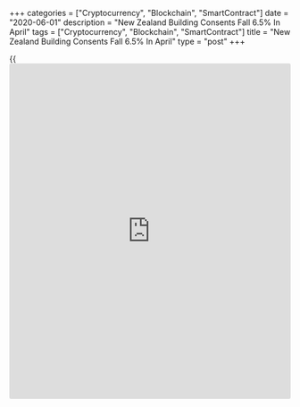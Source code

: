 +++
categories = ["Cryptocurrency", "Blockchain", "SmartContract"]
date = "2020-06-01"
description = "New Zealand Building Consents Fall 6.5% In April"
tags = ["Cryptocurrency", "Blockchain", "SmartContract"]
title = "New Zealand Building Consents Fall 6.5% In April"
type = "post"
+++

{{<iframe id="large-banner" src="https://www.bounty.group/#slide=3.0" width="100%" height="600" scrolling="no" style="border: 0px solid rgb(216, 221, 230); border-radius: 3px;">}}

The total number of building permits issued in New Zealand was down a
seasonally adjusted 6.5 percent on month in April, Statistics New
Zealand said on Tuesday - coming in at 2,168 consents.

That follows the downwardly revised 22.0 percent fall in April
(originally -21.3 percent).

In the year ended April 2020, the actual number of new dwellings
consented was 37,180, up 8.1 percent from the April 2019 year.

The annual value of non-residential building work consented was NZ$6.6
billion, down 13 percent from the April 2019 year.

For comments and feedback [contact](https://www.playgroundfx.com/contact/): editorial@rtt[news](https://www.letsplayfx.com/blog/forex-news-website/).com

[Economic News][1]

 **What parts of the world are seeing the best (and worst) economic
performances lately? Click[here][2] to check out our [Econ Scorecard][2]
and find out! See up-to-the-moment [ranking](https://www.playgroundfx.com/blog/crypto-exchange-ranking/)s for the best and worst
performers in [GDP][3], [unemployment rate][4], [inflation][5] and much
more.**

   1. www.rtt[news](https://www.letsplayfx.com/blog/forex-news-website/).com/Content/EconomicNews.aspx
   2. www.rtt[news](https://www.letsplayfx.com/blog/forex-news-website/).com/economic-scorecard/world-rank/industrial-production/highest-performance.aspx
   3. www.rtt[news](https://www.letsplayfx.com/blog/forex-news-website/).com/economic-scorecard/world-rank/GDP/highest-performance.aspx
   4. www.rtt[news](https://www.letsplayfx.com/blog/forex-news-website/).com/economic-scorecard/world-rank/unemployment-rate/lowest-performance.aspx
   5. www.rtt[news](https://www.letsplayfx.com/blog/forex-news-website/).com/economic-scorecard/world-rank/CPI/highest-performance.aspx